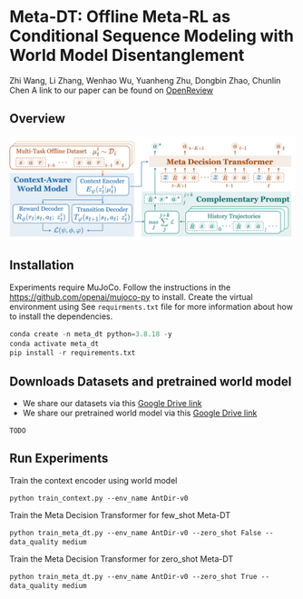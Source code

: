 # **Meta-DT: Offline Meta-RL as Conditional Sequence Modeling with World Model Disentanglement**
Zhi Wang, Li Zhang, Wenhao Wu, Yuanheng Zhu, Dongbin Zhao, Chunlin Chen
A link to our paper can be found on [OpenReview](https://openreview.net/forum?id=U9MzoDOKZu&referrer=%5BAuthor%20Console%5D(%2Fgroup%3Fid%3DNeurIPS.cc%2F2024%2FConference%2FAuthors%23your-submissions))
## **Overview**
![MetaDT](./Meta-DT.jpg)
## **Installation**
Experiments require MuJoCo. Follow the instructions in the https://github.com/openai/mujoco-py  to install.
Create the virtual environment using 
See `requirments.txt` file for more information about how to install the dependencies.
```python
conda create -n meta_dt python=3.8.18 -y
conda activate meta_dt
pip install -r requirements.txt
```
## **Downloads Datasets and pretrained world model**
 - We share our datasets via this [Google Drive link]()
 - We share our pretrained world model via this [Google Drive link]()
```
TODO
```
## **Run Experiments**
Train the context encoder using world model 
```
python train_context.py --env_name AntDir-v0
```

Train the Meta Decision Transformer for few_shot Meta-DT
```
python train_meta_dt.py --env_name AntDir-v0 --zero_shot False --data_quality medium 
```
Train the Meta Decision Transformer for zero_shot Meta-DT
```
python train_meta_dt.py --env_name AntDir-v0 --zero_shot True --data_quality medium
```
